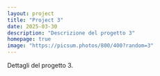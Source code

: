 ```yaml
---
layout: project
title: "Project 3"
date: 2025-03-30
description: "Descrizione del progetto 3"
homepage: true
image: "https://picsum.photos/800/400?random=3"
---
```


Dettagli del progetto 3.
